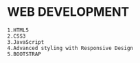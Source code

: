 # WEB DEVELOPMENT
```
1.HTML5
2.CSS3
3.JavaScript
4.Advanced styling with Responsive Design
5.BOOTSTRAP
